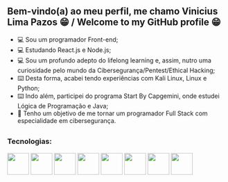 ## Bem-vindo(a) ao meu perfil, me chamo Vinicius Lima Pazos 😁 / Welcome to my GitHub profile 😁
 * 💻 Sou um programador Front-end;
 * 💻 Estudando React.js e Node.js;
 * 💻 Sou um profundo adepto do lifelong learning e, assim, nutro uma curiosidade pelo mundo da Cibersegurança/Pentest/Ethical Hacking;
 * ⌨️ Desta forma, acabei tendo experiências com Kali Linux, Linux e Python;
 * ⌨️ Indo além, participei do programa Start By Capgemini, onde estudei Lógica de Programação e Java; 
 * 🚀 Tenho um objetivo de me tornar um programador Full Stack com especialidade em cibersegurança.
 ##
 ### Tecnologias:
 <div style="display: inline_block">
   <img src="https://cdn.jsdelivr.net/gh/devicons/devicon/icons/html5/html5-original.svg" width="50px"/>
   <img src="https://cdn.jsdelivr.net/gh/devicons/devicon/icons/css3/css3-original.svg" width="50px"/>
   <img src="https://cdn.jsdelivr.net/gh/devicons/devicon/icons/sass/sass-original.svg" width="50px"/>
   <img src="https://cdn.jsdelivr.net/gh/devicons/devicon/icons/javascript/javascript-original.svg" width="50px"/>
   <img src="https://cdn.jsdelivr.net/gh/devicons/devicon/icons/react/react-original.svg" width="50px"/>
   <img src="https://cdn.jsdelivr.net/gh/devicons/devicon/icons/git/git-original.svg" width="50px"/>
   <img src="https://cdn.jsdelivr.net/gh/devicons/devicon/icons/nodejs/nodejs-original-wordmark.svg" width="50px"/>
   <img src="https://cdn.jsdelivr.net/gh/devicons/devicon/icons/mysql/mysql-original.svg" width="50px"/> 

 </div>
 
